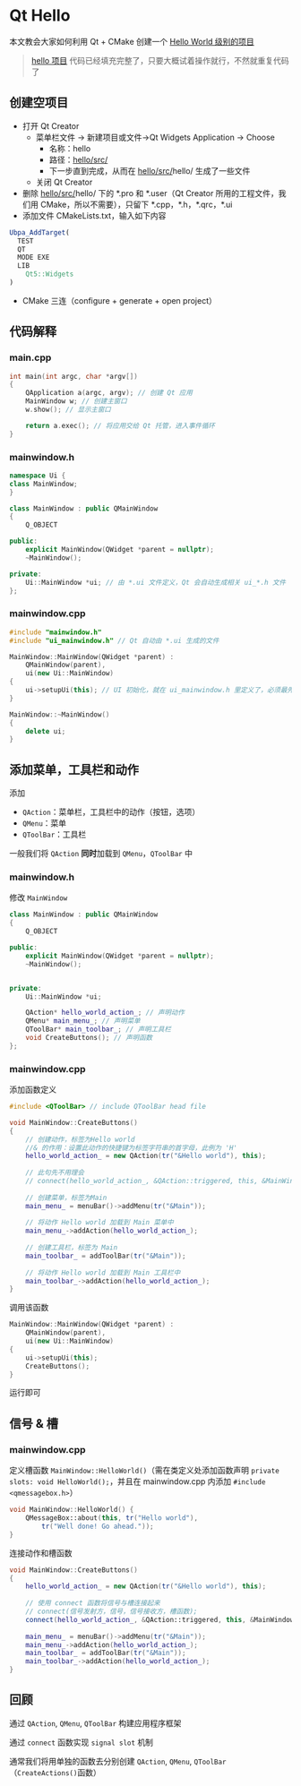 # Qt Hello

本文教会大家如何利用 Qt + CMake 创建一个 [Hello World 级别的项目](hello/) 

> [hello 项目](hello/) 代码已经填充完整了，只要大概试着操作就行，不然就重复代码了

## 创建空项目

- 打开 Qt Creator
  - 菜单栏文件 -> 新建项目或文件->Qt Widgets Application -> Choose
    - 名称：hello
    - 路径：[hello/src/](hello/src/) 
    - 下一步直到完成，从而在 [hello/src/](hello/src/)hello/ 生成了一些文件
  - 关闭 Qt Creator
- 删除 [hello/src/](hello/src/)hello/ 下的 \*.pro 和 \*.user（Qt Creator 所用的工程文件，我们用 CMake，所以不需要），只留下 \*.cpp，\*.h，\*.qrc，\*.ui
- 添加文件 CMakeLists.txt，输入如下内容

```cmake
Ubpa_AddTarget(
  TEST
  QT
  MODE EXE
  LIB
    Qt5::Widgets
)
```

- CMake 三连（configure + generate + open project）

## 代码解释

### main.cpp

```c++
int main(int argc, char *argv[])
{
    QApplication a(argc, argv); // 创建 Qt 应用
    MainWindow w; // 创建主窗口
    w.show(); // 显示主窗口

    return a.exec(); // 将应用交给 Qt 托管，进入事件循环
}
```

### mainwindow.h

```c++
namespace Ui {
class MainWindow;
}

class MainWindow : public QMainWindow
{
    Q_OBJECT

public:
    explicit MainWindow(QWidget *parent = nullptr);
    ~MainWindow();

private:
    Ui::MainWindow *ui; // 由 *.ui 文件定义，Qt 会自动生成相关 ui_*.h 文件
};
```

### mainwindow.cpp

```c++
#include "mainwindow.h"
#include "ui_mainwindow.h" // Qt 自动由 *.ui 生成的文件

MainWindow::MainWindow(QWidget *parent) :
    QMainWindow(parent),
    ui(new Ui::MainWindow)
{
    ui->setupUi(this); // UI 初始化，就在 ui_mainwindow.h 里定义了，必须最先调用
}

MainWindow::~MainWindow()
{
    delete ui;
}
```

## 添加菜单，工具栏和动作

添加

- `QAction`：菜单栏，工具栏中的动作（按钮，选项）
- `QMenu`：菜单
- `QToolBar`：工具栏

一般我们将 `QAction` **同时**加载到 `QMenu`，`QToolBar` 中

### mainwindow.h

修改 `MainWindow` 

```c++
class MainWindow : public QMainWindow
{
    Q_OBJECT

public:
    explicit MainWindow(QWidget *parent = nullptr);
    ~MainWindow();


private:
    Ui::MainWindow *ui;

    QAction* hello_world_action_; // 声明动作
    QMenu* main_menu_; // 声明菜单
    QToolBar* main_toolbar_; // 声明工具栏
    void CreateButtons(); // 声明函数
};
```

### mainwindow.cpp

添加函数定义

```c++
#include <QToolBar> // include QToolBar head file

void MainWindow::CreateButtons()
{
    // 创建动作，标签为Hello world
    //& 的作用：设置此动作的快捷键为标签字符串的首字母，此例为 'H'
    hello_world_action_ = new QAction(tr("&Hello world"), this);
    
    // 此句先不用理会
    // connect(hello_world_action_, &QAction::triggered, this, &MainWindow::HelloWorld);
    
    // 创建菜单，标签为Main
    main_menu_ = menuBar()->addMenu(tr("&Main"));
    
    // 将动作 Hello world 加载到 Main 菜单中
    main_menu_->addAction(hello_world_action_);
    
    // 创建工具栏，标签为 Main
    main_toolbar_ = addToolBar(tr("&Main"));
    
    // 将动作 Hello world 加载到 Main 工具栏中
    main_toolbar_->addAction(hello_world_action_);
}
```

调用该函数

```c++
MainWindow::MainWindow(QWidget *parent) :
    QMainWindow(parent),
    ui(new Ui::MainWindow)
{
    ui->setupUi(this);
    CreateButtons();
}
```

运行即可

## 信号 & 槽

### mainwindow.cpp

定义槽函数 `MainWindow::HelloWorld()`（需在类定义处添加函数声明 `private slots: void HelloWorld();`，并且在 mainwindow.cpp 内添加 `#include <qmessagebox.h>`）

```c++
void MainWindow::HelloWorld() {
    QMessageBox::about(this, tr("Hello world"),
        tr("Well done! Go ahead."));
}
```

连接动作和槽函数

```c++
void MainWindow::CreateButtons()
{
    hello_world_action_ = new QAction(tr("&Hello world"), this);
    
    // 使用 connect 函数将信号与槽连接起来
    // connect(信号发射方，信号，信号接收方，槽函数);
    connect(hello_world_action_, &QAction::triggered, this, &MainWindow::HelloWorld);
    
    main_menu_ = menuBar()->addMenu(tr("&Main"));
    main_menu_->addAction(hello_world_action_);
    main_toolbar_ = addToolBar(tr("&Main"));
    main_toolbar_->addAction(hello_world_action_);
}
```

## 回顾

通过 `QAction`, `QMenu`, `QToolBar` 构建应用程序框架 

通过 `connect` 函数实现 `signal slot` 机制

通常我们将用单独的函数去分别创建 `QAction`, `QMenu`, `QToolBar`（`CreateActions()`函数）


